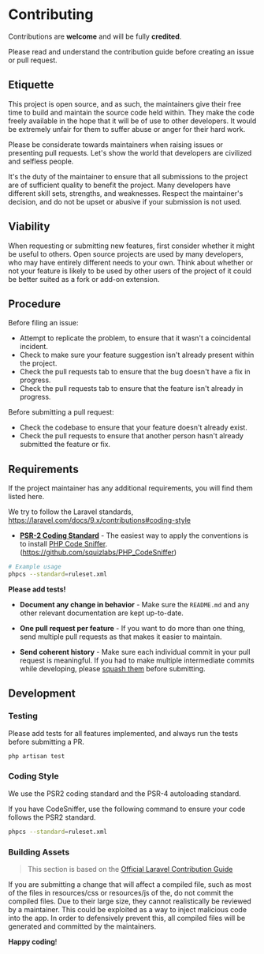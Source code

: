 # Contributing

Contributions are **welcome** and will be fully **credited**.

Please read and understand the contribution guide before creating an issue or pull request.

## Etiquette

This project is open source, and as such, the maintainers give their free time to build and maintain the source code
held within. They make the code freely available in the hope that it will be of use to other developers. It would be
extremely unfair for them to suffer abuse or anger for their hard work.

Please be considerate towards maintainers when raising issues or presenting pull requests. Let's show the
world that developers are civilized and selfless people.

It's the duty of the maintainer to ensure that all submissions to the project are of sufficient
quality to benefit the project. Many developers have different skill sets, strengths, and weaknesses.
Respect the maintainer's decision, and do not be upset or abusive if your submission is not used.

## Viability

When requesting or submitting new features, first consider whether it might be useful to others.
Open source projects are used by many developers, who may have entirely different needs to your own.
Think about whether or not your feature is likely to be used by other users of the project of it could
be better suited as a fork or add-on extension.

## Procedure

Before filing an issue:

- Attempt to replicate the problem, to ensure that it wasn't a coincidental incident.
- Check to make sure your feature suggestion isn't already present within the project.
- Check the pull requests tab to ensure that the bug doesn't have a fix in progress.
- Check the pull requests tab to ensure that the feature isn't already in progress.

Before submitting a pull request:

- Check the codebase to ensure that your feature doesn't already exist.
- Check the pull requests to ensure that another person hasn't already submitted the feature or fix.

## Requirements

If the project maintainer has any additional requirements, you will find them listed here.

We try to follow the Laravel standards, https://laravel.com/docs/9.x/contributions#coding-style

- **[PSR-2 Coding Standard](https://github.com/php-fig/fig-standards/blob/master/accepted/PSR-2-coding-style-guide.md)** - The easiest way to apply the conventions is to install [PHP Code Sniffer](https://pear.php.net/package/PHP_CodeSniffer).
(https://github.com/squizlabs/PHP_CodeSniffer)
```bash
# Example usage
phpcs --standard=ruleset.xml
```

**Please add tests!**
<!-- - **Add tests!** - Your patch won't be accepted if it doesn't have tests. -->

- **Document any change in behavior** - Make sure the `README.md` and any other relevant documentation are kept up-to-date.

<!-- Will be enabled once we enter GA 
- **Consider our release cycle** - We try to follow [SemVer v2.0.0](https://semver.org/). Randomly breaking public APIs is not an option. -->

- **One pull request per feature** - If you want to do more than one thing, send multiple pull requests as that makes it easier to maintain.

- **Send coherent history** - Make sure each individual commit in your pull request is meaningful.
  If you had to make multiple intermediate commits while developing, please
  [squash them](https://www.git-scm.com/book/en/v2/Git-Tools-Rewriting-History#Changing-Multiple-Commit-Messages) before submitting.

## Development

### Testing
Please add tests for all features implemented, and always run the tests before submitting a PR.
```bash
php artisan test
```

### Coding Style
We use the PSR2 coding standard and the PSR-4 autoloading standard.

If you have CodeSniffer, use the following command to ensure your code follows the PSR2 standard.
```bash
phpcs --standard=ruleset.xml
```

### Building Assets
> This section is based on the [Official Laravel Contribution Guide](https://laravel.com/docs/9.x/contributions#compiled-assets)

If you are submitting a change that will affect a compiled file, such as most of the files in resources/css or resources/js of the, do not commit the compiled files.
Due to their large size, they cannot realistically be reviewed by a maintainer. This could be exploited as a way to inject malicious code into the app.
In order to defensively prevent this, all compiled files will be generated and committed by the maintainers.


**Happy coding**!
